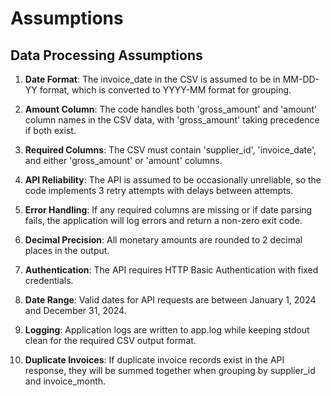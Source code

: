 # Assumptions

## Data Processing Assumptions

1. **Date Format**: The invoice_date in the CSV is assumed to be in MM-DD-YY format, which is converted to YYYY-MM format for grouping.

2. **Amount Column**: The code handles both 'gross_amount' and 'amount' column names in the CSV data, with 'gross_amount' taking precedence if both exist.

3. **Required Columns**: The CSV must contain 'supplier_id', 'invoice_date', and either 'gross_amount' or 'amount' columns.

4. **API Reliability**: The API is assumed to be occasionally unreliable, so the code implements 3 retry attempts with delays between attempts.

5. **Error Handling**: If any required columns are missing or if date parsing fails, the application will log errors and return a non-zero exit code.

6. **Decimal Precision**: All monetary amounts are rounded to 2 decimal places in the output.

7. **Authentication**: The API requires HTTP Basic Authentication with fixed credentials.

8. **Date Range**: Valid dates for API requests are between January 1, 2024 and December 31, 2024.

9. **Logging**: Application logs are written to app.log while keeping stdout clean for the required CSV output format.

10. **Duplicate Invoices**: If duplicate invoice records exist in the API response, they will be summed together when grouping by supplier_id and invoice_month.
